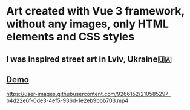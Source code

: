 # Art created with Vue 3 framework, without any images, only HTML elements and CSS styles

## I was inspired street art in Lviv, Ukraine🇺🇦

## [Demo](https://gavrushuk.github.io/vue3-basilico-art/)

https://user-images.githubusercontent.com/9266152/210585297-b4d22e6f-0de3-4ef5-936d-1e2eb9bbb703.mp4
